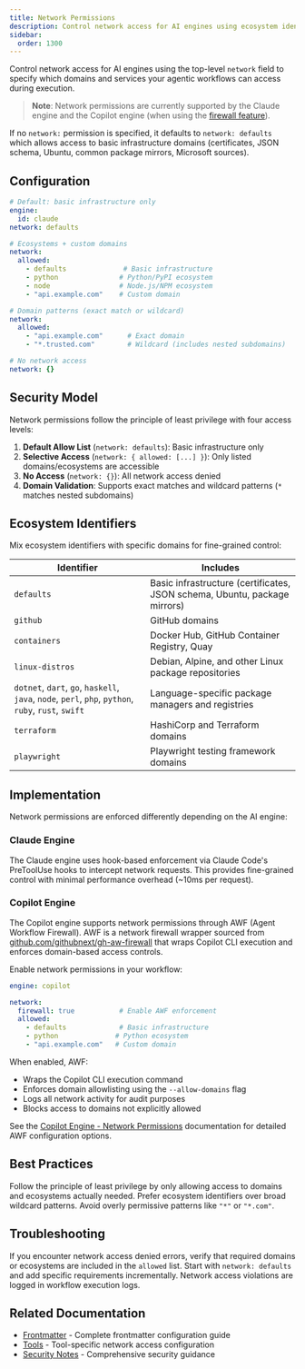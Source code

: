```yaml
---
title: Network Permissions
description: Control network access for AI engines using ecosystem identifiers and domain allowlists
sidebar:
  order: 1300
---
```


Control network access for AI engines using the top-level `network` field to specify which domains and services your agentic workflows can access during execution.

> **Note**: Network permissions are currently supported by the Claude engine and the Copilot engine (when using the [firewall feature](/gh-aw/reference/engines/#network-permissions)).

If no `network:` permission is specified, it defaults to `network: defaults` which allows access to basic infrastructure domains (certificates, JSON schema, Ubuntu, common package mirrors, Microsoft sources).

## Configuration

```yaml
# Default: basic infrastructure only
engine:
  id: claude
network: defaults

# Ecosystems + custom domains
network:
  allowed:
    - defaults              # Basic infrastructure
    - python               # Python/PyPI ecosystem
    - node                 # Node.js/NPM ecosystem
    - "api.example.com"    # Custom domain

# Domain patterns (exact match or wildcard)
network:
  allowed:
    - "api.example.com"      # Exact domain
    - "*.trusted.com"        # Wildcard (includes nested subdomains)

# No network access
network: {}
```

## Security Model

Network permissions follow the principle of least privilege with four access levels:

1. **Default Allow List** (`network: defaults`): Basic infrastructure only
2. **Selective Access** (`network: { allowed: [...] }`): Only listed domains/ecosystems are accessible
3. **No Access** (`network: {}`): All network access denied
4. **Domain Validation**: Supports exact matches and wildcard patterns (`*` matches nested subdomains)


## Ecosystem Identifiers

Mix ecosystem identifiers with specific domains for fine-grained control:

| Identifier | Includes |
|------------|----------|
| `defaults` | Basic infrastructure (certificates, JSON schema, Ubuntu, package mirrors) |
| `github` | GitHub domains |
| `containers` | Docker Hub, GitHub Container Registry, Quay |
| `linux-distros` | Debian, Alpine, and other Linux package repositories |
| `dotnet`, `dart`, `go`, `haskell`, `java`, `node`, `perl`, `php`, `python`, `ruby`, `rust`, `swift` | Language-specific package managers and registries |
| `terraform` | HashiCorp and Terraform domains |
| `playwright` | Playwright testing framework domains |


## Implementation

Network permissions are enforced differently depending on the AI engine:

### Claude Engine

The Claude engine uses hook-based enforcement via Claude Code's PreToolUse hooks to intercept network requests. This provides fine-grained control with minimal performance overhead (~10ms per request).

### Copilot Engine

The Copilot engine supports network permissions through AWF (Agent Workflow Firewall). AWF is a network firewall wrapper sourced from [github.com/githubnext/gh-aw-firewall](https://github.com/githubnext/gh-aw-firewall) that wraps Copilot CLI execution and enforces domain-based access controls.

Enable network permissions in your workflow:

```yaml
engine: copilot

network:
  firewall: true           # Enable AWF enforcement
  allowed:
    - defaults             # Basic infrastructure
    - python              # Python ecosystem
    - "api.example.com"   # Custom domain
```

When enabled, AWF:
- Wraps the Copilot CLI execution command
- Enforces domain allowlisting using the `--allow-domains` flag
- Logs all network activity for audit purposes
- Blocks access to domains not explicitly allowed

See the [Copilot Engine - Network Permissions](/gh-aw/reference/engines/#network-permissions) documentation for detailed AWF configuration options.

## Best Practices

Follow the principle of least privilege by only allowing access to domains and ecosystems actually needed. Prefer ecosystem identifiers over broad wildcard patterns. Avoid overly permissive patterns like `"*"` or `"*.com"`.

## Troubleshooting

If you encounter network access denied errors, verify that required domains or ecosystems are included in the `allowed` list. Start with `network: defaults` and add specific requirements incrementally. Network access violations are logged in workflow execution logs.

## Related Documentation

- [Frontmatter](/gh-aw/reference/frontmatter/) - Complete frontmatter configuration guide
- [Tools](/gh-aw/reference/tools/) - Tool-specific network access configuration
- [Security Notes](/gh-aw/guides/security/) - Comprehensive security guidance
